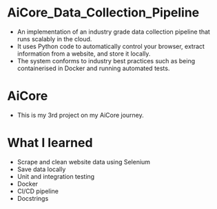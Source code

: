 # AiCore_Data_Collection_Pipeline
- An implementation of an industry grade data collection pipeline that runs scalably in the cloud. 
- It uses Python code to automatically control your browser, extract information from a website, and store it locally.
- The system conforms to industry best practices such as being containerised in Docker and running automated tests.

# AiCore
- This is my 3rd project on my AiCore journey.

# What I learned
- Scrape and clean website data using Selenium
- Save data locally
- Unit and integration testing
- Docker
- CI/CD pipeline
- Docstrings
